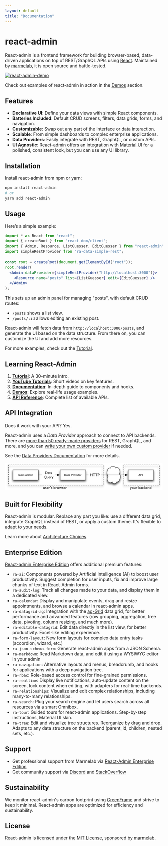 ```yaml
---
layout: default
title: "Documentation"
---
```


# react-admin

React-admin is a frontend framework for building browser-based, data-driven applications on top of REST/GraphQL APIs using [React](https://react.dev). Maintained by [marmelab](https://marmelab.com), it is open source and battle-tested.

[![react-admin-demo](https://marmelab.com/react-admin/img/react-admin-demo-still.png)](https://www.youtube.com/watch?v=bJEo1O1oT6o)

Check out examples of react-admin in action in the [Demos](./Demos.md) section.

## Features

- **Declarative UI**: Define your data views with simple React components.
- **Batteries Included**: Default CRUD screens, filters, data grids, forms, and navigation.
- **Customizable**: Swap out any part of the interface or data interaction.
- **Scalable**: From simple dashboards to complex enterprise applications.
- **Data Providers**: Easily integrate with REST, GraphQL, or custom APIs.
- **UI Agnostic**: React-admin offers an integration with [Material UI](https://mui.com/material-ui/getting-started/) for a polished, consistent look, but you can use any UI library.

## Installation

Install react-admin from npm or yarn:

```sh
npm install react-admin
# or
yarn add react-admin
```

## Usage

Here’s a simple example:

```jsx
import * as React from "react";
import { createRoot } from "react-dom/client";
import { Admin, Resource, ListGuesser, EditGuesser } from "react-admin";
import simpleRestProvider from "ra-data-simple-rest";

const root = createRoot(document.getElementById("root"));
root.render(
  <Admin dataProvider={simpleRestProvider("http://localhost:3000")}>
    <Resource name="posts" list={ListGuesser} edit={EditGuesser} />
  </Admin>
);
```

This sets up an admin panel for managing "posts", with default CRUD routes:

- `/posts` shows a list view.
- `/posts/:id` allows editing an existing post.

React-admin will fetch data from `http://localhost:3000/posts`, and generate the UI based on the data structure. From there on, you can customize the UI and add more resources.

For more examples, check out the [Tutorial](./Tutorial.md).

## Learning React-Admin

1. **[Tutorial](./Tutorial.md)**: A 30-minute intro.
2. **[YouTube Tutorials](https://www.youtube.com/@react-admin)**: Short videos on key features.
3. **[Documentation](./Admin.md)**: In-depth guide to components and hooks.
4. **[Demos](./Demos.md)**: Explore real-life usage examples.
5. **[API Reference](./Reference.md)**: Complete list of available APIs.

## API Integration

Does it work with your API? Yes. 

React-admin uses a *Data Provider* approach to connect to API backends. There are [more than 50 ready-made providers](./DataProviderList.md) for REST, GraphQL, and more, and you can [write your own custom provider](./DataProviderWriting.md) if needed.

See the [Data Providers Documentation](./DataProviders.md) for more details.

![Data Provider architecture](./img/data-provider.png)

## Built for Flexibility

React-admin is modular. Replace any part you like: use a different data grid, integrate GraphQL instead of REST, or apply a custom theme. It's flexible to adapt to your needs.

Learn more about [Architecture Choices](./Architecture.md).

## Enterprise Edition

[React-admin Enterprise Edition](https://react-admin-ee.marmelab.com/) offers additional premium features:

  - `ra-ai`: Components powered by Artificial Intelligence (AI) to boost user productivity. Suggest completion for user inputs, fix and improve large chunks of text in React-Admin forms.
  - `ra-audit-log`: Track all changes made to your data, and display them in a dedicated view.
  - `ra-calendar`: Display and manipulate events, drag and resize appointments, and browse a calendar in react-admin apps.
  - `ra-datagrid-ag`: Integration with the [ag-Grid](https://www.ag-grid.com/) data grid, for better performance and advanced features (row grouping, aggregation, tree data, pivoting, column resizing, and much more).
  - `ra-editable-datagrid`: Edit data directly in the list view, for better productivity. Excel-like editing experience.
  - `ra-form-layout`: New form layouts for complex data entry tasks (accordion, wizard, etc.)
  - `ra-json-schema-form`: Generate react-admin apps from a JSON Schema.
  - `ra-markdown`: Read Markdown data, and edit it using a WYSIWYG editor in your admin
  - `ra-navigation`: Alternative layouts and menus, breadcrumb, and hooks for applications with a deep navigation tree.
  - `ra-rbac`: Role-based access control for fine-grained permissions.
  - `ra-realtime`: Display live notifications, auto-update content on the screen, lock content when editing, with adapters for real-time backends.
  - `ra-relationships`: Visualize and edit complex relationships, including many-to-many relationships.
  - `ra-search`: Plug your search engine and let users search across all resources via a smart Omnibox.
  - `ra-tour`: Guided tours for react-admin applications. Step-by-step instructions, Material UI skin.
  - `ra-tree`: Edit and visualize tree structures. Reorganize by drag and drop. Adapts to any data structure on the backend (parent_id, children, nested sets, etc.).

## Support

* Get professional support from Marmelab via [React-Admin Enterprise Edition](https://react-admin-ee.marmelab.com)
* Get community support via [Discord](https://discord.gg/GeZF9sqh3N) and [StackOverflow](https://stackoverflow.com/questions/tagged/react-admin)



## Sustainability

We monitor react-admin's carbon footprint using [GreenFrame](https://greenframe.io) and strive to keep it minimal. React-admin apps are optimized for efficiency and sustainability.

## License

React-admin is licensed under the [MIT License](https://github.com/marmelab/react-admin/blob/master/LICENSE.md), sponsored by [marmelab](https://marmelab.com).